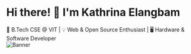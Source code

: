 # Hi there! 👋 I'm Kathrina Elangbam
🚀 B.Tech CSE @ VIT | 💡 Web & Open Source Enthusiast | 🖥️ Hardware & Software Developer  
![Banner]([https://your-image-link.com/banner.png](https://www.google.com/url?sa=i&url=https%3A%2F%2Fvsgif.com%2Fgif%2F3556745&psig=AOvVaw22I5hguuvjyo19a5oe6nTz&ust=1738833563257000&source=images&cd=vfe&opi=89978449&ved=0CBMQjRxqGAoTCKiK9vuZrIsDFQAAAAAdAAAAABCLAQ))



